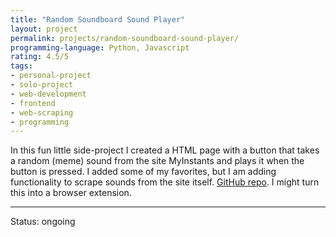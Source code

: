 ```yaml
---
title: "Random Soundboard Sound Player"
layout: project
permalink: projects/random-soundboard-sound-player/
programming-language: Python, Javascript
rating: 4.5/5
tags: 
- personal-project
- solo-project
- web-development
- frontend
- web-scraping
- programming
---
```


In this fun little side-project I created a HTML page with a button that takes a random (meme) sound from the site MyInstants and plays it when the button is pressed. I added some of my favorites, but I am adding functionality to scrape sounds from the site itself.
[GitHub repo](https://github.com/duster3000/random-soundboard-sound). I might turn this into a browser extension.

---

Status: ongoing